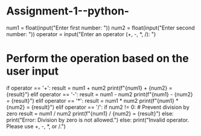 # Assignment-1--python-
num1 = float(input("Enter  first number: "))
num2 = float(input("Enter  second number: "))
operator = input("Enter an operator (+, -, *, /): ")

# Perform the operation based on the user input
if operator == '+':
    result = num1 + num2
    print(f"{num1} + {num2} = {result}")
elif operator == '-':
    result = num1 - num2
    print(f"{num1} - {num2} = {result}")
elif operator == '*':
    result = num1 * num2
    print(f"{num1} * {num2} = {result}")
elif operator == '/':
    if num2 != 0:  # Prevent division by zero
        result = num1 / num2
        print(f"{num1} / {num2} = {result}")
    else:
        print("Error: Division by zero is not allowed.")
else:
    print("Invalid operator. Please use +, -, *, or /.")
